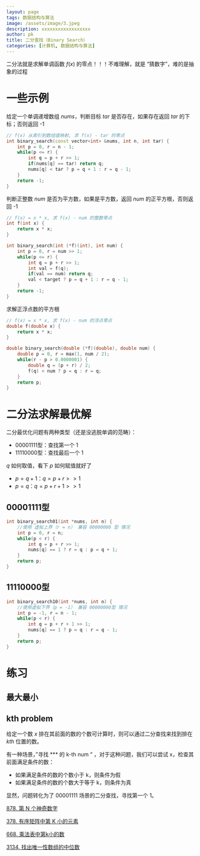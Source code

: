 ```yaml
---
layout: page
tags: 数据结构与算法
image: /assets/image/3.jpeg
description: xxxxxxxxxxxxxxxxxx
author: pk
title: 二分查找（Binary Search）
categories: [计算机, 数据结构与算法]
---
```


二分法就是求解单调函数 $f(x)$ 的零点！！！不难理解，就是 “猜数字”，难的是抽象的过程

# 一些示例

给定一个单调递增数组 $nums$，判断目标 $tar$ 是否存在，如果存在返回 $tar$ 的下标；否则返回 -1 
```cpp
// f(x) 从索引到数组值映射, 求 f(x) - tar 的零点
int binary_search(const vector<int> &nums, int n, int tar) {
    int p = 0, r = n - 1;
    while(p <= r) {
        int q = p + r >> 1;
        if(nums[q] == tar) return q;
        nums[q] < tar ? p = q + 1 : r = q - 1;
    }
    return -1;
}
```

判断正整数 $num$ 是否为平方数，如果是平方数，返回 $num$ 的正平方根，否则返回 -1
```cpp
// f(x) = x * x, 求 f(x) - num 的整数零点
int f(int x) {
    return x * x;
}

int binary_search(int (*f)(int), int num) {
    int p = 0, r = num >> 1;
    while(p <= r) {
        int q = p + r >> 1;
        int val = f(q);
        if(val == num) return q;
        val < target ? p = q + 1 : r = q - 1;
    }
    return -1;
}
```

求解正浮点数的平方根
```cpp
// f(x) = x * x, 求 f(x) - num 的浮点零点
double f(double x) {
    return x * x;
}

double binary_search(double (*f)(double), double num) {
    double p = 0, r = max(1, num / 2);
    while(r - p > 0.0000001) {
        double q = (p + r) / 2;
        f(q) < num ? p = q : r = q;
    }
    return p;
}
```


# 二分法求解最优解

二分最优化问题有两种类型（还是没逃脱单调的范畴）：
- 00001111型：查找第一个 1
- 11110000型：查找最后一个 1

$q$ 如何取值，看下 $p$ 如何赋值就好了

- $p = q + 1$：$q = p + r >> 1$
- $p = q$：$q = p + r + 1 >> 1$



## 00001111型

```cpp
int binary_search01(int *nums, int n) {
    //使用 虚拟上界（r = n） 兼容 00000000 型 情况
    int p = 0, r = n;
    while(p < r) {
        int q = p + r >> 1;
        nums[q] == 1 ? r = q : p = q + 1;
    }
    return p;
}
```



## 11110000型

```cpp
int binary_search10(int *nums, int n) {
    //使用虚拟下界（p = -1） 兼容 00000000型 情况
    int p = -1, r = n - 1;
    while(p < r) {
        int q = p + r + 1 >> 1;
        nums[q] == 1 ? p = q : r = q - 1;
    }
    return p;
}
```



# 练习

## 最大最小



## kth problem

给定一个数 $x$ 排在其前面的数的个数可计算时，则可以通过二分查找来找到排在 $kth$ 位置的数。



有一种场景，”寻找 *** 的 k-th num “ ，对于这种问题，我们可以尝试 x，检查其前面满足条件的数：

- 如果满足条件的数的个数小于 k，则条件为假
- 如果满足条件的数的个数大于等于 k，则条件为真

显然，问题转化为了 00001111 场景的二分查找，寻找第一个 1。



[878. 第 N 个神奇数字](https://leetcode.cn/problems/nth-magical-number/)

[378. 有序矩阵中第 K 小的元素](https://leetcode.cn/problems/kth-smallest-element-in-a-sorted-matrix/)

[668. 乘法表中第k小的数](https://leetcode.cn/problems/kth-smallest-number-in-multiplication-table/)

[3134. 找出唯一性数组的中位数](https://leetcode.cn/problems/find-the-median-of-the-uniqueness-array/)
